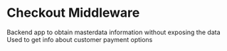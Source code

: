 # Checkout Middleware

Backend app to obtain masterdata information without exposing the data
Used to get info about customer payment options